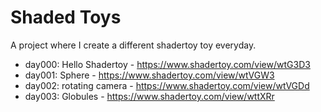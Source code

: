 # Shaded Toys

A project where I create a different shadertoy toy everyday.

- day000: Hello Shadertoy - https://www.shadertoy.com/view/wtG3D3
- day001: Sphere - https://www.shadertoy.com/view/wtVGW3
- day002: rotating camera - https://www.shadertoy.com/view/wtVGDd
- day003: Globules - https://www.shadertoy.com/view/wttXRr
